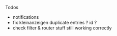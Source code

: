 Todos

- notifications
- fix kleinanzeigen duplicate entries ? id ?
- check filter & router stuff still working correctly